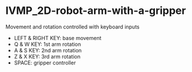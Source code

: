 # IVMP_2D-robot-arm-with-a-gripper

Movement and rotation controlled with keyboard inputs
* LEFT & RIGHT KEY: base movement
* Q & W KEY: 1st arm rotation
* A & S KEY: 2nd arm rotation
* Z & X KEY: 3rd arm rotation
* SPACE: gripper controller
